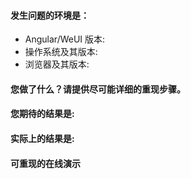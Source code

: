 <!-- Issue Template -->

<!--
Angular2-WeUI 的用法咨询，建议通过以下渠道，官方 issues 目前没有足够精力提供此类咨询服务：

1. [Stack Overflow](http://stackoverflow.com/questions/tagged/angular-weui)
2. [Segment Fault](https://segmentfault.com/t/angular-weui)（中文）

如果是报告 bug，请按照下列格式书写，并务必提供复现步骤，否则恕难解决，感谢您的支持。
-->

#### 发生问题的环境是：

<!-- 务必提供 -->

- Angular/WeUI 版本:
- 操作系统及其版本:
- 浏览器及其版本:

#### 您做了什么？请提供尽可能详细的重现步骤。

<!-- 如：引入 Angular2-WeUI 了 Button -->

#### 您期待的结果是:

<!-- 如：像官网一样正常显示 -->

#### 实际上的结果是:

<!-- 如：样式错位了，最好提供截图 -->

#### 可重现的在线演示

<!-- 请修改并 Fork http://codepen.io/benjycui/pen/KgPZrE?editors=001 -->
